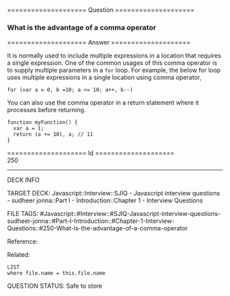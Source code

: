 ==================== Question ====================  

### What is the advantage of a comma operator  

==================== Answer ====================  

It is normally used to include multiple expressions in a location that requires a single expression. One of the common usages of this comma operator is to supply multiple parameters in a `for` loop. For example, the below for loop uses multiple expressions in a single location using comma operator,

<!-- codeblock-start -->
<pre><code class="hljs language-javascript"><span class="hljs-keyword">for</span> (<span class="hljs-keyword">var</span> a = <span class="hljs-number">0</span>, b =<span class="hljs-number">10</span>; a &#x3C;= <span class="hljs-number">10</span>; a++, b--)
</code></pre>
<!-- codeblock-end -->

You can also use the comma operator in a return statement where it processes before returning.

<!-- codeblock-start -->
<pre><code class="hljs language-javascript"><span class="hljs-keyword">function</span> <span class="hljs-title function_">myFunction</span>(<span class="hljs-params"></span>) {
  <span class="hljs-keyword">var</span> a = <span class="hljs-number">1</span>;
  <span class="hljs-keyword">return</span> (a += <span class="hljs-number">10</span>), a; <span class="hljs-comment">// 11</span>
}
</code></pre>
<!-- codeblock-end -->

==================== Id ====================  
250

---

DECK INFO

TARGET DECK: Javascript::Interview::SJIQ - Javascript interview questions - sudheer jonna::Part I - Introduction::Chapter 1 - Interview Questions

FILE TAGS: #Javascript::#Interview::#SJIQ-Javascript-interview-questions-sudheer-jonna::#Part-I-Introduction::#Chapter-1-Interview-Questions::#250-What-is-the-advantage-of-a-comma-operator

Reference:

Related:

```dataview
LIST
where file.name = this.file.name
```

QUESTION STATUS: Safe to store
